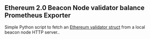 ## Ethereum 2.0 Beacon Node validator balance Prometheus Exporter

Simple Python script to fetch an [Ethereum validator struct](https://ethereum.github.io/eth2.0-APIs/#/Beacon/getStateValidator) from a local beacon node HTTP server..
